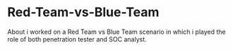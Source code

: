 # Red-Team-vs-Blue-Team
About i worked on a Red Team vs Blue Team scenario in which i played the role of both penetration tester and SOC analyst.

